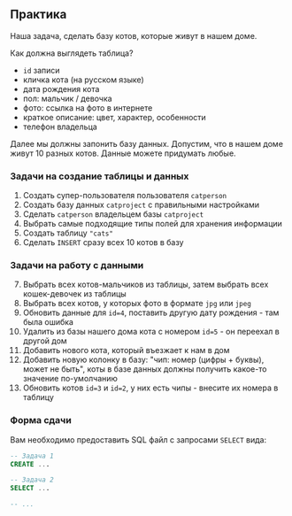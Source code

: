 ## Практика

Наша задача, сделать базу котов, которые живут в нашем доме.

Как должна выглядеть таблица?

- `id` записи
- кличка кота (на русском языке)
- дата рождения кота
- пол: мальчик / девочка
- фото: ссылка на фото в интернете
- краткое описание: цвет, характер, особенности
- телефон владельца

Далее мы должны запонить базу данных.
Допустим, что в нашем доме живут 10 разных котов.
Данные можете придумать любые.

### Задачи на создание таблицы и данных

1. Создать супер-пользователя пользователя `catperson`
2. Создать базу данных `catproject` с правильными настройками
3. Сделать `catperson` владельцем базы `catproject`
4. Выбрать самые подходящие типы полей для хранения информации
5. Создать таблицу `"cats"`
6. Сделать `INSERT` сразу всех 10 котов в базу

### Задачи на работу с данными

7. Выбрать всех котов-мальчиков из таблицы, затем выбрать всех кошек-девочек из таблицы
8. Выбрать всех котов, у которых фото в формате `jpg` или `jpeg`
9. Обновить данные для `id=4`, поставить другую дату рождения - там была ошибка
10. Удалить из базы нашего дома кота с номером `id=5` - он переехал в другой дом
11. Добавить нового кота, который въезжает к нам в дом
12. Добавить новую колонку в базу: "чип: номер (цифры + буквы), может не быть", коты в базе данных должны получить какое-то значение по-умолчанию
13. Обновить котов `id=3` и `id=2`, у них есть чипы - внесите их номера в таблицу

### Форма сдачи

Вам необходимо предоставить SQL файл с запросами `SELECT` вида:

```sql
-- Задача 1
CREATE ...

-- Задача 2
SELECT ...

-- ...
```
